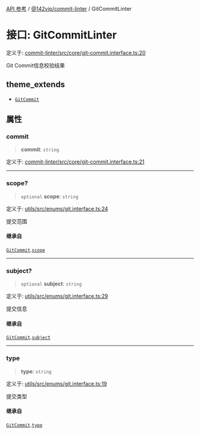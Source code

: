 [API 参考](../wiki/Home) / [@142vip/commit-linter](../wiki/@142vip.commit-linter) / GitCommitLinter

# 接口: GitCommitLinter

定义于: [commit-linter/src/core/git-commit.interface.ts:20](https://github.com/142vip/core-x/blob/567cadf3a9f5104aada595325cfb94d08a88f92f/packages/commit-linter/src/core/git-commit.interface.ts#L20)

Git Commit信息校验结果

## theme_extends

- [`GitCommit`](../wiki/@142vip.utils.%E6%8E%A5%E5%8F%A3.GitCommit)

## 属性

### commit

> **commit**: `string`

定义于: [commit-linter/src/core/git-commit.interface.ts:21](https://github.com/142vip/core-x/blob/567cadf3a9f5104aada595325cfb94d08a88f92f/packages/commit-linter/src/core/git-commit.interface.ts#L21)

***

### scope?

> `optional` **scope**: `string`

定义于: [utils/src/enums/git.interface.ts:24](https://github.com/142vip/core-x/blob/567cadf3a9f5104aada595325cfb94d08a88f92f/packages/utils/src/enums/git.interface.ts#L24)

提交范围

#### 继承自

[`GitCommit`](../wiki/@142vip.utils.%E6%8E%A5%E5%8F%A3.GitCommit).[`scope`](../wiki/@142vip.utils.%E6%8E%A5%E5%8F%A3.GitCommit#scope)

***

### subject?

> `optional` **subject**: `string`

定义于: [utils/src/enums/git.interface.ts:29](https://github.com/142vip/core-x/blob/567cadf3a9f5104aada595325cfb94d08a88f92f/packages/utils/src/enums/git.interface.ts#L29)

提交信息

#### 继承自

[`GitCommit`](../wiki/@142vip.utils.%E6%8E%A5%E5%8F%A3.GitCommit).[`subject`](../wiki/@142vip.utils.%E6%8E%A5%E5%8F%A3.GitCommit#subject)

***

### type

> **type**: `string`

定义于: [utils/src/enums/git.interface.ts:19](https://github.com/142vip/core-x/blob/567cadf3a9f5104aada595325cfb94d08a88f92f/packages/utils/src/enums/git.interface.ts#L19)

提交类型

#### 继承自

[`GitCommit`](../wiki/@142vip.utils.%E6%8E%A5%E5%8F%A3.GitCommit).[`type`](../wiki/@142vip.utils.%E6%8E%A5%E5%8F%A3.GitCommit#type)
